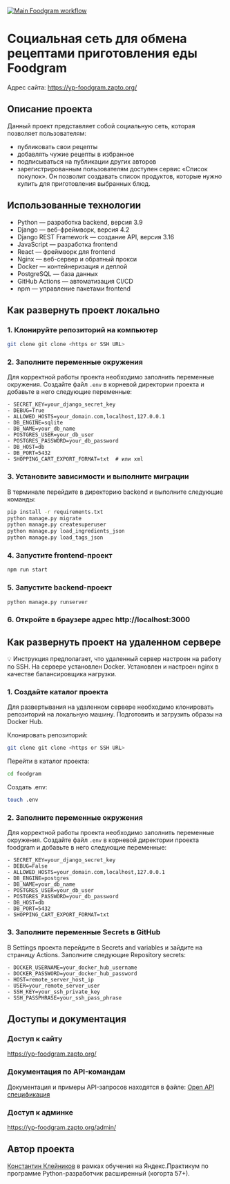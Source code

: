 [![Main Foodgram workflow](https://github.com/Konstantin-Kleinikov/foodgram/actions/workflows/main.yml/badge.svg)](https://github.com/Konstantin-Kleinikov/foodgram/actions/workflows/main.yml)
#  Социальная сеть для обмена рецептами приготовления еды Foodgram

Адрес сайта: https://yp-foodgram.zapto.org/

## Описание проекта

Данный проект представляет собой социальную сеть, которая позволяет пользователям: 
- публиковать свои рецепты 
- добавлять чужие рецепты в избранное 
- подписываться на публикации других авторов 
- зарегистрированным пользователям доступен сервис «Список покупок». Он позволит создавать список продуктов, которые нужно купить для приготовления выбранных блюд.

## Использованные технологии
- Python — разработка backend, версия 3.9
- Django — веб-фреймворк, версия 4.2
- Django REST Framework — создание API, версия 3.16
- JavaScript — разработка frontend
- React — фреймворк для frontend
- Nginx — веб-сервер и обратный прокси
- Docker — контейнеризация и деплой
- PostgreSQL — база данных
- GitHub Actions — автоматизация CI/CD
- npm — управление пакетами frontend


## Как развернуть проект локально

### 1. Клонируйте репозиторий на компьютер
```bash
git clone git clone <https or SSH URL>
```

### 2. Заполните переменные окружения
Для корректной работы проекта необходимо заполнить переменные окружения. Создайте файл `.env` в 
корневой директории проекта и добавьте в него следующие переменные:

```env
- SECRET_KEY=your_django_secret_key
- DEBUG=True
- ALLOWED_HOSTS=your_domain.com,localhost,127.0.0.1
- DB_ENGINE=sqlite
- DB_NAME=your_db_name
- POSTGRES_USER=your_db_user
- POSTGRES_PASSWORD=your_db_password
- DB_HOST=db
- DB_PORT=5432
- SHOPPING_CART_EXPORT_FORMAT=txt  # или xml
```
### 3. Установите зависимости и выполните миграции
В терминале перейдите в директорию backend и выполните следующие команды:
```bash
pip install -r requirements.txt
python manage.py migrate
python manage.py createsuperuser
python manage.py load_ingredients_json
python manage.py load_tags_json
```

### 4. Запустите frontend-проект
```bash
npm run start
```
### 5. Запустите backend-проект
```bash
python manage.py runserver
```
### 6. Откройте в браузере адрес http://localhost:3000


## Как развернуть проект на удаленном сервере
💡 Инструкция предполагает, что удаленный сервер настроен на работу по SSH. 
На сервере установлен Docker. 
Установлен и настроен nginx в качестве балансировщика нагрузки.

### 1. Создайте каталог проекта
Для развертывания на удаленном сервере необходимо клонировать репозиторий на 
локальную машину. Подготовить и загрузить образы на Docker Hub.

Клонировать репозиторий:
```bash
git clone git clone <https or SSH URL>
```

Перейти в каталог проекта:
```bash
cd foodgram
```

Создать .env:
```bash
touch .env
```

### 2. Заполните переменные окружения
Для корректной работы проекта необходимо заполнить переменные окружения. Создайте файл `.env` в 
корневой директории проекта foodgram и добавьте в него следующие переменные:

```env
- SECRET_KEY=your_django_secret_key
- DEBUG=False
- ALLOWED_HOSTS=your_domain.com,localhost,127.0.0.1
- DB_ENGINE=postgres
- DB_NAME=your_db_name
- POSTGRES_USER=your_db_user
- POSTGRES_PASSWORD=your_db_password
- DB_HOST=db
- DB_PORT=5432
- SHOPPING_CART_EXPORT_FORMAT=txt
```
### 3. Заполните переменные Secrets в GitHub
В Settings проекта перейдите в Secrets and variables и зайдите на страницу Actions.
Заполните следующие Repository secrets:
```env
- DOCKER_USERNAME=your_docker_hub_username
- DOCKER_PASSWORD=your_docker_hub_password
- HOST=remote_server_host_ip
- USER=your_remote_server_user
- SSH_KEY=your_ssh_private_key
- SSH_PASSPHRASE=your_ssh_pass_phrase
```

## Доступы и документация
### Доступ к сайту
https://yp-foodgram.zapto.org/

### Документация по API-командам
Документация и примеры API-запросов находятся в файле:
[Open API спецификация](http://localhost:63342/foodgram/docs/redoc.html)

### Доступ к админке
https://yp-foodgram.zapto.org/admin/


## Автор проекта
[Константин Клейников](https://github.com/Konstantin-Kleinikov) в рамках обучения
на Яндекс.Практикум по программе Python-разработчик расширенный (когорта 57+).

